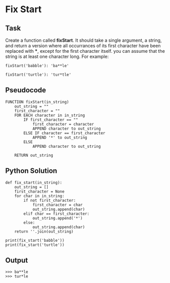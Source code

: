 # Fix Start

## Task
Create a function called **fixStart**. It should take a single argument, a string, and return a version where all occurrances of its first character have been replaced with **\***, except for the first character itself. you can assume that the string is at least one character long. For example:

`fixStart('babble'): 'ba**le'`

`fixStart('turtle'): 'tur*tle'`

## Pseudocode
```
FUNCTION fixStart(in_string)
    out_string = ""
    first_character = ""
    FOR EACH character in in_string
        IF first_character == ""
            first_character = character
            APPEND character to out_string
        ELSE IF character == first_character
            APPEND '*' to out_string
        ELSE
            APPEND character to out_string
    
    RETURN out_string
```

## Python Solution
```
def fix_start(in_string):
    out_string = []
    first_character = None
    for char in in_string:
        if not first_character:
            first_character = char
            out_string.append(char)
        elif char == first_character:
            out_string.append('*')
        else:
            out_string.append(char)
    return ''.join(out_string)

print(fix_start('babble'))
print(fix_start('turtle'))
```

## Output
```
>>> ba**le
>>> tur*le
```